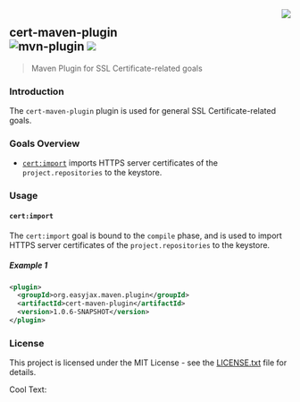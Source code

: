 <img src="https://images.cooltext.com/5195724.png" align="right">

## cert-maven-plugin<br>![mvn-plugin][mvn-plugin] <a href="https://www.easyjax.org/"><img src="https://img.shields.io/badge/EasyJAX--blue.svg"></a>
> Maven Plugin for SSL Certificate-related goals

### Introduction

The `cert-maven-plugin` plugin is used for general SSL Certificate-related goals.

### Goals Overview

* [`cert:import`](#certimport) imports HTTPS server certificates of the `project.repositories` to the keystore.

### Usage

#### `cert:import`

The `cert:import` goal is bound to the `compile` phase, and is used to import HTTPS server certificates of the `project.repositories` to the keystore.

##### Example 1

```xml
<plugin>
  <groupId>org.easyjax.maven.plugin</groupId>
  <artifactId>cert-maven-plugin</artifactId>
  <version>1.0.6-SNAPSHOT</version>
</plugin>
```

### License

This project is licensed under the MIT License - see the [LICENSE.txt](LICENSE.txt) file for details.

<a href="http://cooltext.com" target="_top"><img src="https://cooltext.com/images/ct_pixel.gif" width="80" height="15" alt="Cool Text: Logo and Graphics Generator" border="0" /></a>

[mvn-plugin]: https://img.shields.io/badge/mvn-plugin-lightgrey.svg